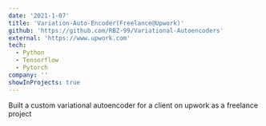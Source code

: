 ```yaml
---
date: '2021-1-07'
title: 'Variation-Auto-Encoder(Freelance@Upwork)'
github: 'https://github.com/RBZ-99/Variational-Autoencoders'
external: 'https://www.upwork.com'
tech:
  - Python
  - Tensorflow
  - Pytorch
company: ''
showInProjects: true
---
```


Built a custom variational autoencoder for a client on upwork as a freelance project